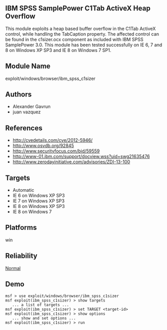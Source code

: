 ## IBM SPSS SamplePower C1Tab ActiveX Heap Overflow

This module exploits a heap based buffer overflow in the 
C1Tab ActiveX control, while handling the TabCaption 
property. The affected control can be found in the 
c1sizer.ocx component as included with IBM SPSS SamplePower 
3.0. This module has been tested successfully on IE 6, 7 and 
8 on Windows XP SP3 and IE 8 on Windows 7 SP1.


## Module Name
exploit/windows/browser/ibm_spss_c1sizer

## Authors
* Alexander Gavrun
* juan vazquez


## References
* http://cvedetails.com/cve/2012-5946/
* http://www.osvdb.org/92845
* http://www.securityfocus.com/bid/59559
* http://www-01.ibm.com/support/docview.wss?uid=swg21635476
* http://www.zerodayinitiative.com/advisories/ZDI-13-100



## Targets
* Automatic
* IE 6 on Windows XP SP3
* IE 7 on Windows XP SP3
* IE 8 on Windows XP SP3
* IE 8 on Windows 7


## Platforms
win

## Reliability
[Normal](https://github.com/rapid7/metasploit-framework/wiki/Exploit-Ranking)

## Demo

```
msf > use exploit/windows/browser/ibm_spss_c1sizer
msf exploit(ibm_spss_c1sizer) > show targets
   ... a list of targets ...
msf exploit(ibm_spss_c1sizer) > set TARGET <target-id>
msf exploit(ibm_spss_c1sizer) > show options
   ... show and set options ...
msf exploit(ibm_spss_c1sizer) > run
```
    
    